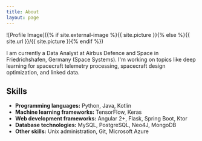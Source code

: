 ```yaml
---
title: About
layout: page
---
```

![Profile Image]({% if site.external-image %}{{ site.picture }}{% else %}{{ site.url }}/{{ site.picture }}{% endif %})

<p>I am currently a Data Analyst at Airbus Defence and Space in Friedrichshafen, Germany (Space Systems). I'm working on topics like deep learning for spacecraft telemetry processing, spacecraft design optimization, and linked data.</p>

<h2>Skills</h2>

<ul class="skill-list">
	<li><b>Programming languages:</b> Python, Java, Kotlin</li>
	<li><b>Machine learning frameworks:</b> TensorFlow, Keras</li>
	<li><b>Web development frameworks:</b> Angular 2+, Flask, Spring Boot, Ktor</li>
	<li><b>Database technologies:</b> MySQL, PostgreSQL, Neo4J, MongoDB</li>
	<li><b>Other skills:</b> Unix administration, Git, Microsoft Azure</li>
</ul>

<!-- <h2>Projects</h2>

<ul>
	<li><a href="https://github.com/">Lorem Lorem</a></li>
	<li><a href="https://github.com/">Ipsum Dolor</a></li>
	<li><a href="https://github.com/">Dolor Lorem</a></li>
</ul> -->
